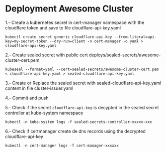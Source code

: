 # Deployment Awesome Cluster

1.- Create a kubernetes secret in cert-manager namespace with the cloudflare token and save to file cloudflare-api-key.yaml

`kubectl create secret generic cloudflare-api-key --from-literal=api-key=my-secret-token --dry-run=client -n cert-manager -o yaml > cloudflare-api-key.yaml`

2.- Create sealed secret with public cert deploys/sealed-secrets/awesome-cluster-cert.pem 

`kubeseal --format=yaml --cert=sealed-secrets/awesome-cluster-cert.pem < cloudflare-api-key.yaml > sealed-cloudflare-api-key.yaml`

3.- Create or Replace the sealed secret with sealed-cloudflare-api-key.yaml content in file cluster-issuer.yaml

4.- Commit and push

5.- Check if the secret `cloudflare-api-key` is decypted in the sealed secret controller at kube-system namespace

`kubectl -n kube-system logs -f sealed-secrets-controller-xxxxx-xxx`

6.- Check if certmanager create de dns records using the decrypted cloudflare-api-key

`kubectl -n cert-manager logs -f cert-manager-xxxxxx`

